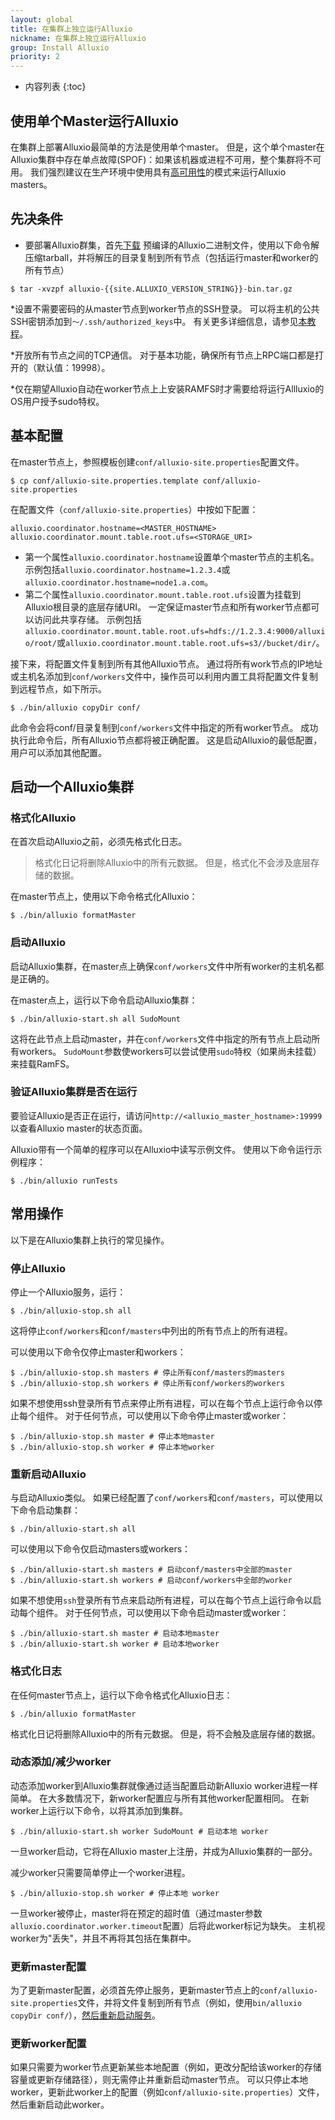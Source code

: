 ```yaml
---
layout: global
title: 在集群上独立运行Alluxio
nickname: 在集群上独立运行Alluxio
group: Install Alluxio
priority: 2
---
```


* 内容列表
{:toc}

## 使用单个Master运行Alluxio

在集群上部署Alluxio最简单的方法是使用单个master。
但是，这个单个master在Alluxio集群中存在单点故障(SPOF)：如果该机器或进程不可用，整个集群将不可用。
我们强烈建议在生产环境中使用具有[高可用性](#running-alluxio-with-high-availability)的模式来运行Alluxio masters。

## 先决条件

* 要部署Alluxio群集，首先[下载](https://www.alluxio.io/download/) 预编译的Alluxio二进制文件，使用以下命令解压缩tarball，并将解压的目录复制到所有节点（包括运行master和worker的所有节点）

```console
$ tar -xvzpf alluxio-{{site.ALLUXIO_VERSION_STRING}}-bin.tar.gz
```

*设置不需要密码的从master节点到worker节点的SSH登录。 
可以将主机的公共SSH密钥添加到`〜/.ssh/authorized_keys`中。
有关更多详细信息，请参见[本教程](http://www.linuxproblem.org/art_9.html)。

*开放所有节点之间的TCP通信。 对于基本功能，确保所有节点上RPC端口都是打开的（默认值：19998）。

*仅在期望Alluxio自动在worker节点上上安装RAMFS时才需要给将运行Allluxio的OS用户授予sudo特权。

## 基本配置

在master节点上，参照模板创建`conf/alluxio-site.properties`配置文件。

```console
$ cp conf/alluxio-site.properties.template conf/alluxio-site.properties
```

在配置文件（`conf/alluxio-site.properties`）中按如下配置：

```
alluxio.coordinator.hostname=<MASTER_HOSTNAME>
alluxio.coordinator.mount.table.root.ufs=<STORAGE_URI>
```

- 第一个属性`alluxio.coordinator.hostname`设置单个master节点的主机名。 示例包括`alluxio.coordinator.hostname=1.2.3.4`或`alluxio.coordinator.hostname=node1.a.com`。
- 第二个属性`alluxio.coordinator.mount.table.root.ufs`设置为挂载到Alluxio根目录的底层存储URI。 一定保证master节点和所有worker节点都可以访问此共享存储。 示例包括`alluxio.coordinator.mount.table.root.ufs=hdfs://1.2.3.4:9000/alluxio/root/`或`alluxio.coordinator.mount.table.root.ufs=s3//bucket/dir/`。

接下来，将配置文件复制到所有其他Alluxio节点。 通过将所有work节点的IP地址或主机名添加到`conf/workers`文件中，操作员可以利用内置工具将配置文件复制到远程节点，如下所示。

```console
$ ./bin/alluxio copyDir conf/
```

此命令会将conf/目录复制到`conf/workers`文件中指定的所有worker节点。 
成功执行此命令后，所有Alluxio节点都将被正确配置。
这是启动Alluxio的最低配置，用户可以添加其他配置。


## 启动一个Alluxio集群

### 格式化Alluxio

在首次启动Alluxio之前，必须先格式化日志。

> 格式化日记将删除Alluxio中的所有元数据。 但是，格式化不会涉及底层存储的数据。

在master节点上，使用以下命令格式化Alluxio：

```console
$ ./bin/alluxio formatMaster
```

### 启动Alluxio

启动Alluxio集群，在master点上确保`conf/workers`文件中所有worker的主机名都是正确的。

在master点上，运行以下命令启动Alluxio集群：

```console
$ ./bin/alluxio-start.sh all SudoMount
```

这将在此节点上启动master，并在`conf/workers`文件中指定的所有节点上启动所有workers。 `SudoMount`参数使workers可以尝试使用`sudo`特权（如果尚未挂载）来挂载RamFS。

### 验证Alluxio集群是否在运行

要验证Alluxio是否正在运行，请访问`http://<alluxio_master_hostname>:19999`以查看Alluxio master的状态页面。

Alluxio带有一个简单的程序可以在Alluxio中读写示例文件。 
使用以下命令运行示例程序：

```console
$ ./bin/alluxio runTests
```

## 常用操作

以下是在Alluxio集群上执行的常见操作。

### 停止Alluxio

停止一个Alluxio服务，运行：

```console
$ ./bin/alluxio-stop.sh all
```

这将停止`conf/workers`和`conf/masters`中列出的所有节点上的所有进程。

可以使用以下命令仅停止master和workers：

```console
$ ./bin/alluxio-stop.sh masters # 停止所有conf/masters的masters
$ ./bin/alluxio-stop.sh workers # 停止所有conf/workers的workers
```

如果不想使用ssh登录所有节点来停止所有进程，可以在每个节点上运行命令以停止每个组件。
对于任何节点，可以使用以下命令停止master或worker：

```console
$ ./bin/alluxio-stop.sh master # 停止本地master
$ ./bin/alluxio-stop.sh worker # 停止本地worker
```

### 重新启动Alluxio

与启动Alluxio类似。 如果已经配置了`conf/workers`和`conf/masters`，可以使用以下命令启动集群：

```console
$ ./bin/alluxio-start.sh all
```

可以使用以下命令仅启动masters或workers：

```console
$ ./bin/alluxio-start.sh masters # 启动conf/masters中全部的master
$ ./bin/alluxio-start.sh workers # 启动conf/workers中全部的worker
```

如果不想使用`ssh`登录所有节点来启动所有进程，可以在每个节点上运行命令以启动每个组件。 对于任何节点，可以使用以下命令启动master或worker：

```console
$ ./bin/alluxio-start.sh master # 启动本地master
$ ./bin/alluxio-start.sh worker # 启动本地worker
```

### 格式化日志


在任何master节点上，运行以下命令格式化Alluxio日志：

```console
$ ./bin/alluxio formatMaster
```

格式化日记将删除Alluxio中的所有元数据。 但是，将不会触及底层存储的数据。

### 动态添加/减少worker

动态添加worker到Alluxio集群就像通过适当配置启动新Alluxio worker进程一样简单。
在大多数情况下，新worker配置应与所有其他worker配置相同。
在新worker上运行以下命令，以将其添加到集群。

```console
$ ./bin/alluxio-start.sh worker SudoMount # 启动本地 worker
```

一旦worker启动，它将在Alluxio master上注册，并成为Alluxio集群的一部分。

减少worker只需要简单停止一个worker进程。

```console
$ ./bin/alluxio-stop.sh worker # 停止本地 worker
```

一旦worker被停止，master将在预定的超时值（通过master参数`alluxio.coordinator.worker.timeout`配置）后将此worker标记为缺失。 主机视worker为"丢失"，并且不再将其包括在集群中。

### 更新master配置

为了更新master配置，必须首先停止服务，更新master节点上的`conf/alluxio-site.properties`文件，并将文件复制到所有节点（例如，使用`bin/alluxio copyDir conf/`），[然后重新启动服务](#restart-alluxio)。

### 更新worker配置

如果只需要为worker节点更新某些本地配置（例如，更改分配给该worker的存储容量或更新存储路径），则无需停止并重新启动master节点。
可以只停止本地worker，更新此worker上的配置（例如`conf/alluxio-site.properties`）文件，然后重新启动此worker。

